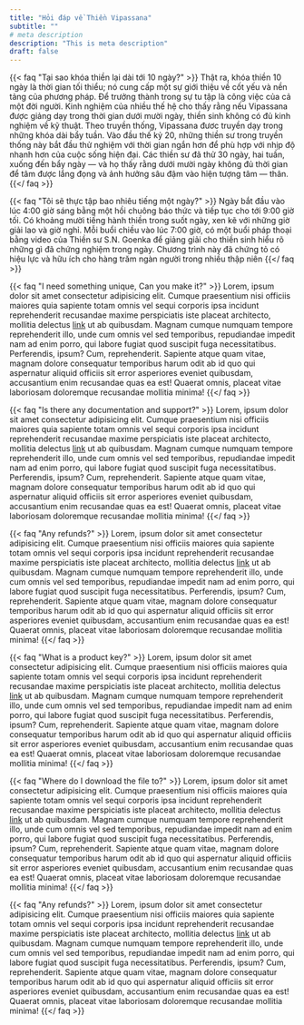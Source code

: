 ```yaml
---
title: "Hỏi đáp về Thiền Vipassana"
subtitle: ""
# meta description
description: "This is meta description"
draft: false
---
```



{{< faq "Tại sao khóa thiền lại dài tới 10 ngày?" >}}
Thật ra, khóa thiền 10 ngày là thời gian tối thiểu; nó cung cấp một sự giới thiệu về cốt yếu và nền tảng của phương pháp. Để trưởng thành trong sự tu tập là công việc của cả một đời người. Kinh nghiệm của nhiều thế hệ cho thấy rằng nếu Vipassana được giảng dạy trong thời gian dưới mười ngày, thiền sinh không có đủ kinh nghiệm về kỹ thuật. Theo truyền thống, Vipassana đươc truyền dạy trong những khóa dài bẩy tuần. Vào đầu thế kỷ 20, những thiền sư trong truyền thống này bắt đầu thử nghiệm với thời gian ngắn hơn để phù hợp với nhịp độ nhanh hơn của cuộc sống hiện đại. Các thiền sư đã thử 30 ngày, hai tuần, xuống đến bẩy ngày — và họ thấy rằng dưới mười ngày không đủ thời gian để tâm được lắng đọng và ảnh hưởng sâu đậm vào hiện tượng tâm — thân.
{{</ faq >}}

{{< faq "Tôi sẽ thực tập bao nhiêu tiếng một ngày?" >}}
Ngày bắt đầu vào lúc 4:00 giờ sáng bằng một hồi chuông báo thức và tiếp tục cho tới 9:00 giờ tối. Có khoảng mười tiếng hành thiền trong suốt ngày, xen kẽ với những giờ giải lao và giờ nghỉ. Mỗi buổi chiều vào lúc 7:00 giờ, có một buổi pháp thoại bằng video của Thiền sư S.N. Goenka để giảng giải cho thiền sinh hiểu rõ những gì đã chứng nghiệm trong ngày. Chương trình này đã chứng tỏ có hiệu lực và hữu ích cho hàng trăm ngàn người trong nhiều thập niên
{{</ faq >}}

{{< faq "I need something unique, Can you make it?" >}}
Lorem, ipsum dolor sit amet consectetur adipisicing elit. Cumque praesentium nisi officiis maiores quia sapiente totam omnis vel sequi corporis ipsa incidunt reprehenderit recusandae maxime perspiciatis iste placeat architecto, mollitia delectus [link](https://examplesite.com) ut ab quibusdam. Magnam cumque numquam tempore reprehenderit illo, unde cum omnis vel sed temporibus, repudiandae impedit nam ad enim porro, qui labore fugiat quod suscipit fuga necessitatibus. Perferendis, ipsum? Cum, reprehenderit. Sapiente atque quam vitae, magnam dolore consequatur temporibus harum odit ab id quo qui aspernatur aliquid officiis sit error asperiores eveniet quibusdam, accusantium enim recusandae quas ea est! Quaerat omnis, placeat vitae laboriosam doloremque recusandae mollitia minima!
{{</ faq >}}

{{< faq "Is there any documentation and support?" >}}
Lorem, ipsum dolor sit amet consectetur adipisicing elit. Cumque praesentium nisi officiis maiores quia sapiente totam omnis vel sequi corporis ipsa incidunt reprehenderit recusandae maxime perspiciatis iste placeat architecto, mollitia delectus [link](https://examplesite.com) ut ab quibusdam. Magnam cumque numquam tempore reprehenderit illo, unde cum omnis vel sed temporibus, repudiandae impedit nam ad enim porro, qui labore fugiat quod suscipit fuga necessitatibus. Perferendis, ipsum? Cum, reprehenderit. Sapiente atque quam vitae, magnam dolore consequatur temporibus harum odit ab id quo qui aspernatur aliquid officiis sit error asperiores eveniet quibusdam, accusantium enim recusandae quas ea est! Quaerat omnis, placeat vitae laboriosam doloremque recusandae mollitia minima!
{{</ faq >}}

{{< faq "Any refunds?" >}}
Lorem, ipsum dolor sit amet consectetur adipisicing elit. Cumque praesentium nisi officiis maiores quia sapiente totam omnis vel sequi corporis ipsa incidunt reprehenderit recusandae maxime perspiciatis iste placeat architecto, mollitia delectus [link](https://examplesite.com) ut ab quibusdam. Magnam cumque numquam tempore reprehenderit illo, unde cum omnis vel sed temporibus, repudiandae impedit nam ad enim porro, qui labore fugiat quod suscipit fuga necessitatibus. Perferendis, ipsum? Cum, reprehenderit. Sapiente atque quam vitae, magnam dolore consequatur temporibus harum odit ab id quo qui aspernatur aliquid officiis sit error asperiores eveniet quibusdam, accusantium enim recusandae quas ea est! Quaerat omnis, placeat vitae laboriosam doloremque recusandae mollitia minima!
{{</ faq >}}

{{< faq "What is a product key?" >}}
Lorem, ipsum dolor sit amet consectetur adipisicing elit. Cumque praesentium nisi officiis maiores quia sapiente totam omnis vel sequi corporis ipsa incidunt reprehenderit recusandae maxime perspiciatis iste placeat architecto, mollitia delectus [link](https://examplesite.com) ut ab quibusdam. Magnam cumque numquam tempore reprehenderit illo, unde cum omnis vel sed temporibus, repudiandae impedit nam ad enim porro, qui labore fugiat quod suscipit fuga necessitatibus. Perferendis, ipsum? Cum, reprehenderit. Sapiente atque quam vitae, magnam dolore consequatur temporibus harum odit ab id quo qui aspernatur aliquid officiis sit error asperiores eveniet quibusdam, accusantium enim recusandae quas ea est! Quaerat omnis, placeat vitae laboriosam doloremque recusandae mollitia minima!
{{</ faq >}}

{{< faq "Where do I download the file to?" >}}
Lorem, ipsum dolor sit amet consectetur adipisicing elit. Cumque praesentium nisi officiis maiores quia sapiente totam omnis vel sequi corporis ipsa incidunt reprehenderit recusandae maxime perspiciatis iste placeat architecto, mollitia delectus [link](https://examplesite.com) ut ab quibusdam. Magnam cumque numquam tempore reprehenderit illo, unde cum omnis vel sed temporibus, repudiandae impedit nam ad enim porro, qui labore fugiat quod suscipit fuga necessitatibus. Perferendis, ipsum? Cum, reprehenderit. Sapiente atque quam vitae, magnam dolore consequatur temporibus harum odit ab id quo qui aspernatur aliquid officiis sit error asperiores eveniet quibusdam, accusantium enim recusandae quas ea est! Quaerat omnis, placeat vitae laboriosam doloremque recusandae mollitia minima!
{{</ faq >}}

{{< faq "Any refunds?" >}}
Lorem, ipsum dolor sit amet consectetur adipisicing elit. Cumque praesentium nisi officiis maiores quia sapiente totam omnis vel sequi corporis ipsa incidunt reprehenderit recusandae maxime perspiciatis iste placeat architecto, mollitia delectus [link](https://examplesite.com) ut ab quibusdam. Magnam cumque numquam tempore reprehenderit illo, unde cum omnis vel sed temporibus, repudiandae impedit nam ad enim porro, qui labore fugiat quod suscipit fuga necessitatibus. Perferendis, ipsum? Cum, reprehenderit. Sapiente atque quam vitae, magnam dolore consequatur temporibus harum odit ab id quo qui aspernatur aliquid officiis sit error asperiores eveniet quibusdam, accusantium enim recusandae quas ea est! Quaerat omnis, placeat vitae laboriosam doloremque recusandae mollitia minima!
{{</ faq >}}